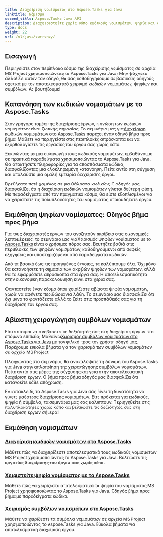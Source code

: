 ```yaml
---
title: Διαχείριση νομίσματος στο Aspose.Tasks για Java
linktitle: Νόμισμα
second_title: Aspose.Tasks Java API
description: Διαχειριστείτε χωρίς κόπο κωδικούς νομισμάτων, ψηφία και σύμβολα σε αρχεία MS Project με το Aspose.Tasks για Java. Βελτιώστε τη διαχείριση έργων με εύχρηστα σεμινάρια.
type: docs
weight: 22
url: /el/java/currency/
---
```


## Εισαγωγή

Περιηγείστε στον περίπλοκο κόσμο της διαχείρισης νομίσματος σε αρχεία MS Project χρησιμοποιώντας το Aspose.Tasks για Java; Μην ψάχνετε άλλο! Σε αυτόν τον οδηγό, θα σας καθοδηγήσουμε σε βασικούς οδηγούς σχετικά με τον αποτελεσματικό χειρισμό κωδικών νομισμάτων, ψηφίων και συμβόλων. Ας βουτήξουμε!

## Κατανόηση των κωδικών νομισμάτων με το Aspose.Tasks

 Στον γρήγορο τομέα της διαχείρισης έργων, η γνώση των κωδικών νομισμάτων είναι ζωτικής σημασίας. Το σεμινάριο μας για[Διαχείριση κωδικών νομισμάτων στο Aspose.Tasks](./currency-codes/) παρέχει έναν οδηγό βήμα προς βήμα. Μάθετε να περιηγείστε στις περιπλοκές απρόσκοπτα και να εξορθολογίσετε τις εργασίες του έργου σας χωρίς κόπο.

Ξεκινώντας με μια εισαγωγή στους κωδικούς νομισμάτων, εμβαθύνουμε σε πρακτικά παραδείγματα χρησιμοποιώντας το Aspose.Tasks για Java. Θα αποκτήσετε πληροφορίες για τα αποσπάσματα κώδικα, διασφαλίζοντας μια ολοκληρωμένη κατανόηση. Πείτε αντίο στη σύγχυση και απολαύστε μια ομαλή εμπειρία διαχείρισης έργου.

Βρεθήκατε ποτέ χαμένος σε μια θάλασσα κωδικών; Ο οδηγός μας διασφαλίζει ότι η διαχείριση κωδικών νομισμάτων γίνεται δεύτερη φύση. Με παραδείγματα από τον πραγματικό κόσμο, θα είστε εξοπλισμένοι για να χειριστείτε τις πολυπλοκότητες του νομίσματος οποιουδήποτε έργου.

## Εκμάθηση ψηφίων νομίσματος: Οδηγός βήμα προς βήμα

 Για τους διαχειριστές έργων που αναζητούν ακρίβεια στις οικονομικές λεπτομέρειες, το σεμινάριο μας για[Χειρισμός ψηφίων νομίσματος με το Aspose.Tasks](./currency-digits/) είναι ο χρήσιμος πόρος σας. Βουτήξτε βαθιά στις περιπλοκές των ψηφίων νομισμάτων, καθοδηγούμενοι από σαφείς εξηγήσεις και υποστηριζόμενοι από παραδείγματα κωδικών.

Από τα βασικά έως τις προηγμένες έννοιες, τα καλύπτουμε όλα. Όχι μόνο θα κατανοήσετε τη σημασία των ακριβών ψηφίων των νομισμάτων, αλλά θα τα εφαρμόσετε απρόσκοπτα στα έργα σας. Η αποτελεσματικότητα στην οικονομική παρακολούθηση είναι στα χέρια σας.

Φανταστείτε έναν κόσμο όπου χειρίζεστε αβίαστα ψηφία νομισμάτων, χωρίς να αφήνετε περιθώρια για λάθη. Το σεμινάριο μας διασφαλίζει ότι όχι μόνο το φαντάζεστε αλλά το ζείτε στις προσπάθειές σας για τη διαχείριση του έργου σας.

## Αβίαστη χειραγώγηση συμβόλων νομισμάτων

 Είστε έτοιμοι να ανεβάσετε τις δεξιότητές σας στη διαχείριση έργων στο επόμενο επίπεδο; Μαθαίνω[Χειρισμός συμβόλων νομισμάτων στο Aspose.Tasks για Java](./currency-symbols/) με τον φιλικό προς τον χρήστη οδηγό μας. Παρέχουμε εύκολα βήματα για τον χειρισμό των συμβόλων νομισμάτων σε αρχεία MS Project.

Πλοηγώντας στο σεμινάριο, θα ανακαλύψετε τη δύναμη του Aspose.Tasks για Java στην απλοποίηση της χειραγώγησης συμβόλων νομισμάτων. Πείτε αντίο στις μέρες της σύγχυσης και γεια στην αποτελεσματική διαχείριση έργων. Ο βήμα προς βήμα οδηγός μας διασφαλίζει ότι κατανοείτε κάθε απόχρωση.

Εν κατακλείδι, το Aspose.Tasks για Java σάς δίνει τη δυνατότητα να γίνετε μαέστρος διαχείρισης νομισμάτων. Είτε πρόκειται για κωδικούς, ψηφία ή σύμβολα, τα σεμινάρια μας σας καλύπτουν. Περιηγηθείτε στις πολυπλοκότητες χωρίς κόπο και βελτιώστε τις δεξιότητές σας στη διαχείριση έργων σήμερα!

## Εκμάθηση νομισμάτων
### [Διαχείριση κωδικών νομισμάτων στο Aspose.Tasks](./currency-codes/)
Μάθετε πώς να διαχειρίζεστε αποτελεσματικά τους κωδικούς νομισμάτων MS Project χρησιμοποιώντας το Aspose.Tasks για Java. Βελτιώστε τις εργασίες διαχείρισης του έργου σας χωρίς κόπο.
### [Χειριστείτε ψηφία νομίσματος με το Aspose.Tasks](./currency-digits/)
Μάθετε πώς να χειρίζεστε αποτελεσματικά τα ψηφία του νομίσματος MS Project χρησιμοποιώντας το Aspose.Tasks για Java. Οδηγός βήμα προς βήμα με παραδείγματα κώδικα.
### [Χειρισμός συμβόλων νομισμάτων στο Aspose.Tasks](./currency-symbols/)
Μάθετε να χειρίζεστε τα σύμβολα νομισμάτων σε αρχεία MS Project χρησιμοποιώντας το Aspose.Tasks για Java. Εύκολα βήματα για αποτελεσματική διαχείριση έργου.